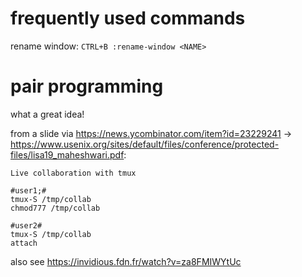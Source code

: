 # frequently used commands
rename window: `CTRL+B :rename-window <NAME>`

# pair programming
what a great idea!

from a slide via https://news.ycombinator.com/item?id=23229241 -> https://www.usenix.org/sites/default/files/conference/protected-files/lisa19_maheshwari.pdf:

```
Live collaboration with tmux

#user1;#
tmux-S /tmp/collab
chmod777 /tmp/collab

#user2#
tmux-S /tmp/collab
attach
```

also see https://invidious.fdn.fr/watch?v=za8FMIWYtUc